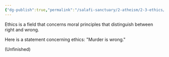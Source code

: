 ```yaml
---
{"dg-publish":true,"permalink":"/salafi-sanctuary/2-atheism/2-3-ethics/","created":"2024-12-22T22:11:14.737-05:00","updated":"2024-12-23T00:07:48.905-05:00"}
---
```


Ethics is a field that concerns moral principles that distinguish between right and wrong. 

Here is a statement concerning ethics: "Murder is wrong."

(Unfinished)